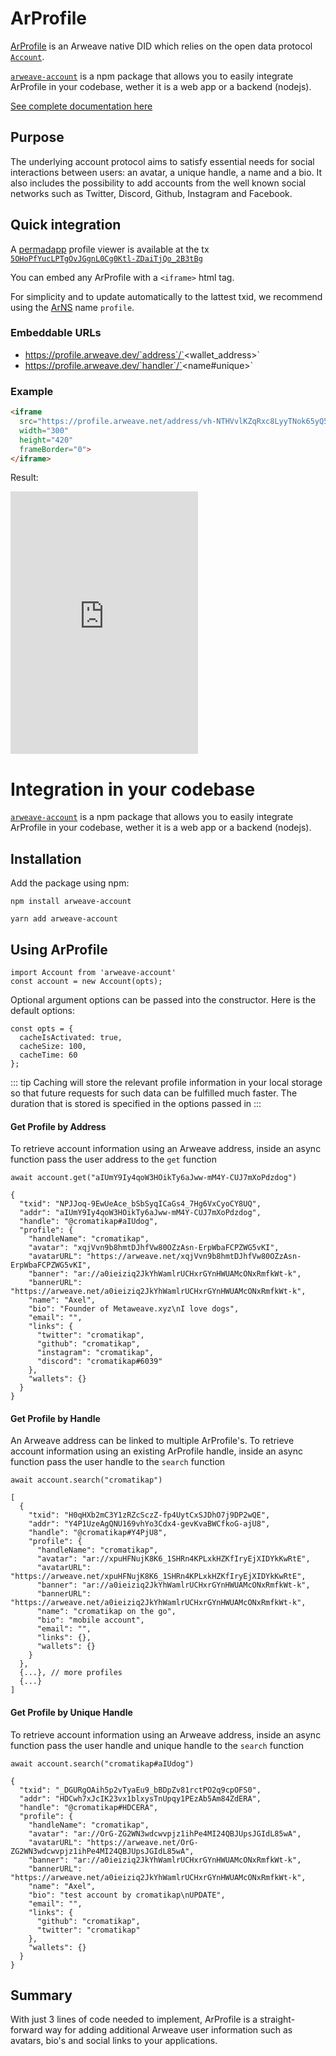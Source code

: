 # ArProfile

[ArProfile](https://arprofile.arweave.dev) is an Arweave native DID which relies on the open data protocol [`Account`](https://docs.arprofile.org/#/?id=data-protocol).

[`arweave-account`](https://www.npmjs.com/package/arweave-account) is a npm package that allows you to easily integrate ArProfile in your codebase, wether it is a web app or a backend (nodejs).

[See complete documentation here](https://docs.arprofile.org)

## Purpose

The underlying account protocol aims to satisfy essential needs for social interactions between users: an avatar, a unique handle, a name and a bio. It also includes the possibility to add accounts from the well known social networks such as Twitter, Discord, Github, Instagram and Facebook.

## Quick integration

A [permadapp](/concepts/permawebApplications.html) profile viewer is available at the tx [`5OHoPfYucLPTgOvJGgnL0Cg0Ktl-ZDaiTjQo_2B3tBg`](https://viewblock.io/arweave/tx/5OHoPfYucLPTgOvJGgnL0Cg0Ktl-ZDaiTjQo_2B3tBg)

You can embed any ArProfile with a `<iframe>` html tag.

For simplicity and to update automatically to the lattest txid, we recommend using the [ArNS](https://ar.io/arns/) name `profile`.

### Embeddable URLs

- https://profile.arweave.dev/`address`/`<wallet_address>`
- https://profile.arweave.dev/`handler`/`<name#unique>`

### Example

```html
<iframe
  src="https://profile.arweave.net/address/vh-NTHVvlKZqRxc8LyyTNok65yQ55a_PJ1zWLb9G2JI"
  width="300"
  height="420"
  frameBorder="0">
</iframe>
```

Result:

<iframe
  src="https://4tq6qppwfzylhu4a5perucol2audikwzpzsdnisogqup6ydxwqma.arweave.net/5OHoPfYucLPTgOvJGgnL0Cg0Ktl-ZDaiTjQo_2B3tBg/address/vh-NTHVvlKZqRxc8LyyTNok65yQ55a_PJ1zWLb9G2JI"
  width="300"
  height="420"
  frameBorder="0">
</iframe>

# Integration in your codebase

[`arweave-account`](https://www.npmjs.com/package/arweave-account) is a npm package that allows you to easily integrate ArProfile in your codebase, wether it is a web app or a backend (nodejs).

## Installation

Add the package using npm:
<CodeGroup>
  <CodeGroupItem title="NPM">

```console
npm install arweave-account
```

  </CodeGroupItem>
  <CodeGroupItem title="YARN">

```console
yarn add arweave-account
```

  </CodeGroupItem>
</CodeGroup>

## Using ArProfile
```js:no-line-numbers
import Account from 'arweave-account'
const account = new Account(opts);
```

Optional argument options can be passed into the constructor. Here is the default options:
```js:no-line-numbers
const opts = {
  cacheIsActivated: true,
  cacheSize: 100,
  cacheTime: 60
};
```

::: tip
Caching will store the relevant profile information in your local storage so that future requests for such data can be fulfilled much faster. The duration that is stored is specified in the options passed in 
:::

#### Get Profile by Address
To retrieve account information using an Arweave address, inside an async function pass the user address to the `get` function

```js:no-line-numbers
await account.get("aIUmY9Iy4qoW3HOikTy6aJww-mM4Y-CUJ7mXoPdzdog")

{
  "txid": "NPJJoq-9EwUeAce_bSbSyqICaGs4_7Hg6VxCyoCY8UQ",
  "addr": "aIUmY9Iy4qoW3HOikTy6aJww-mM4Y-CUJ7mXoPdzdog",
  "handle": "@cromatikap#aIUdog",
  "profile": {
    "handleName": "cromatikap",
    "avatar": "xqjVvn9b8hmtDJhfVw80OZzAsn-ErpWbaFCPZWG5vKI",
    "avatarURL": "https://arweave.net/xqjVvn9b8hmtDJhfVw80OZzAsn-ErpWbaFCPZWG5vKI",
    "banner": "ar://a0ieiziq2JkYhWamlrUCHxrGYnHWUAMcONxRmfkWt-k",
    "bannerURL": "https://arweave.net/a0ieiziq2JkYhWamlrUCHxrGYnHWUAMcONxRmfkWt-k",
    "name": "Axel",
    "bio": "Founder of Metaweave.xyz\nI love dogs",
    "email": "",
    "links": {
      "twitter": "cromatikap",
      "github": "cromatikap",
      "instagram": "cromatikap",
      "discord": "cromatikap#6039"
    },
    "wallets": {}
  }
}
```

#### Get Profile by Handle
An Arweave address can be linked to multiple ArProfile's. To retrieve account information using an existing ArProfile handle, inside an async function pass the user handle to the `search` function

```js:no-line-numbers
await account.search("cromatikap")

[
  {
    "txid": "H0qHXb2mC3Y1zRZcSczZ-fp4UytCxSJDhO7j9DP2wQE",
    "addr": "Y4P1UzeAgQNU169vhYo3Cdx4-gevKvaBWCfkoG-ajU8",
    "handle": "@cromatikap#Y4PjU8",
    "profile": {
      "handleName": "cromatikap",
      "avatar": "ar://xpuHFNujK8K6_1SHRn4KPLxkHZKfIryEjXIDYkKwRtE",
      "avatarURL": "https://arweave.net/xpuHFNujK8K6_1SHRn4KPLxkHZKfIryEjXIDYkKwRtE",
      "banner": "ar://a0ieiziq2JkYhWamlrUCHxrGYnHWUAMcONxRmfkWt-k",
      "bannerURL": "https://arweave.net/a0ieiziq2JkYhWamlrUCHxrGYnHWUAMcONxRmfkWt-k",
      "name": "cromatikap on the go",
      "bio": "mobile account",
      "email": "",
      "links": {},
      "wallets": {}
    }
  },
  {...}, // more profiles
  {...}
]
```

#### Get Profile by Unique Handle
To retrieve account information using an Arweave address, inside an async function pass the user handle and unique handle to the `search` function

```js:no-line-numbers
await account.search("cromatikap#aIUdog")

{
  "txid": "_DGURgOAih5p2vTyaEu9_bBDpZv81rctPO2q9cpOFS0",
  "addr": "HDCwh7xJcIK23vx1blxysTnUpqy1PEzAb5Am84ZdERA",
  "handle": "@cromatikap#HDCERA",
  "profile": {
    "handleName": "cromatikap",
    "avatar": "ar://OrG-ZG2WN3wdcwvpjz1ihPe4MI24QBJUpsJGIdL85wA",
    "avatarURL": "https://arweave.net/OrG-ZG2WN3wdcwvpjz1ihPe4MI24QBJUpsJGIdL85wA",
    "banner": "ar://a0ieiziq2JkYhWamlrUCHxrGYnHWUAMcONxRmfkWt-k",
    "bannerURL": "https://arweave.net/a0ieiziq2JkYhWamlrUCHxrGYnHWUAMcONxRmfkWt-k",
    "name": "Axel",
    "bio": "test account by cromatikap\nUPDATE",
    "email": "",
    "links": {
      "github": "cromatikap",
      "twitter": "cromatikap"
    },
    "wallets": {}
  }
}
```

## Summary
With just 3 lines of code needed to implement, ArProfile is a straight-forward way for adding additional Arweave user information such as avatars, bio's and social links to your applications.
